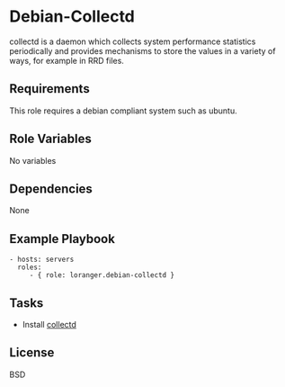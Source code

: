 Debian-Collectd
===============

collectd is a daemon which collects system performance statistics periodically and provides mechanisms to store the values in a variety of ways, for example in RRD files.

Requirements
------------

This role requires a debian compliant system such as ubuntu.

Role Variables
--------------

No variables

Dependencies
------------

None

Example Playbook
----------------

    - hosts: servers
      roles:
         - { role: loranger.debian-collectd }

Tasks
-----

  - Install [collectd](http://collectd.org/)
  

License
-------

BSD